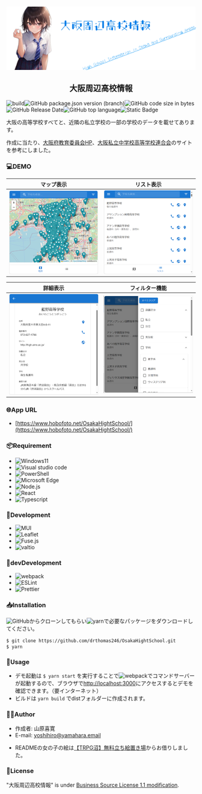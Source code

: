 ![大阪周辺高校情報](./public/images/title.png)

<h2 style="text-align: center;">大阪周辺高校情報</h2>

![build](https://img.shields.io/badge/build-Pass-green)![GitHub package.json version (branch)](https://img.shields.io/github/package-json/v/drthomas246/OsakaHightSchool/master)![GitHub code size in bytes](https://img.shields.io/github/languages/code-size/drthomas246/OsakaHightSchool)![GitHub Release Date](https://img.shields.io/github/release-date-pre/drthomas246/OsakaHightSchool)![GitHub top language](https://img.shields.io/github/languages/top/drthomas246/OsakaHightSchool)![Static Badge](https://img.shields.io/badge/license-BSL_1.1_modification-yellowgreen)



大阪の高等学校すべてと、近隣の私立学校の一部の学校のデータを載せてあります。

作成に当たり、[大阪府教育委員会HP](https://www.pref.osaka.lg.jp/kotogakko/hp/)、[大阪私立中学校高等学校連合会](https://www.osaka-shigaku.gr.jp/school/index.html)のサイトを参考にしました。

### 💻DEMO

|マップ表示|リスト表示|
|---|---|
|![マップ表示](./public/images/map.png "マップ表示")|![リスト表示](./public/images/list.png "リスト表示")|

|詳細表示|フィルター機能|
|---|---|
|![詳細表示](./public/images/detail.png "詳細表示")|![フィルター機能](./public/images/filter.png "フィルター機能")|


### 🌐App URL

* [https://www.hobofoto.net/OsakaHightSchool/](https://www.hobofoto.net/OsakaHightSchool/)

### 📦Requirement

* ![Windows11](https://img.shields.io/badge/Windows11_Pro-22H2-blue?logo=windows11&logoColor=%230078D4
)
* ![Visual studio code](https://img.shields.io/badge/Visual_studio_code-1.82.0-blue?logo=visualstudiocode&logoColor=%23007ACC
)
* ![PowerShell](https://img.shields.io/badge/PowerShell-7.3.6-blue?logo=powershell&logoColor=%235391FE)
* ![Microsoft Edge](https://img.shields.io/badge/Microsoft_Edge-117.0.2045.31-blue?logo=microsoftedge&logoColor=%230078D7)
* ![Node.js](https://img.shields.io/badge/Node.js-%5E18.17.1-blue?logo=nodedotjs&logoColor=%23339933)
* ![React](https://img.shields.io/badge/React-%5E18.2.0-blue?logo=react&logoColor=%2361DAFB)
* ![Typescript](https://img.shields.io/badge/Typescript-%5E5.2.2-blue?logo=typescript&logoColor=%233178C6)


### 🔧Development

* ![MUI](https://img.shields.io/badge/MUI%20-%5E5.14.3-blue?logo=MUI&logoColor=%23007FFF
)
* ![Leaflet](https://img.shields.io/badge/Leaflet-%5E1.9.4-blue?logo=leaflet&logoColor=%23199900)
* ![Fuse.js](https://img.shields.io/badge/Fuse.js-%5E6.6.2-blue)
* ![valtio](https://img.shields.io/badge/valtio-%5E1.11.1-blue)

### 🔧devDevelopment

* ![webpack](https://img.shields.io/badge/webpack-%5E5.88.2-blue?logo=webpack&logoColor=%238DD6F9)
* ![ESLint](https://img.shields.io/badge/ESLint-%5E8.0.1-blue?logo=eslint&logoColor=%234B32C3)
* ![Prettier](https://img.shields.io/badge/Prettier-%5E3.0.1-blue?logo=prettier&logoColor=%23F7B93E)

### 📥Installation

![GitHub](https://img.shields.io/badge/-Github-181717.svg?logo=github&style=plastic)からクローンしてもらい![yarn](https://img.shields.io/badge/-Yarn-2C8EBB.svg?logo=yarn&style=plastic)で必要なパッケージをダウンロードしてください。
```
$ git clone https://github.com/drthomas246/OsakaHightSchool.git
$ yarn
```

### 💬Usage

* デモ起動は
`$ yarn start`
を実行することで![webpack](https://img.shields.io/badge/-Webpackserver-8DD6F9.svg?logo=webpack&style=plastic)でコマンドサーバーが起動するので、ブラウザで[http://localhost:3000](http://localhost:3000)にアクセスするとデモを確認できます。（要インターネット）
* ビルドは
`yarn build`
でdistフォルダーに作成されます。

### 🙍‍♂️Author

* 作成者: 山原喜寛
* E-mail: yoshihiro@yamahara.email

- READMEの女の子の絵は[【TRPG沼】無料立ち絵置き場](https://tachie.trpg-start.com/)からお借りしました。


### 🎫License

"大阪周辺高校情報" is under [Business Source License 1.1 modification](./LICENSE.md).